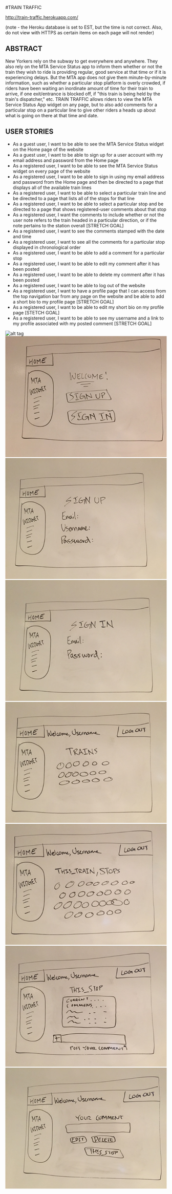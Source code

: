 #TRAIN TRAFFIC

http://train-traffic.herokuapp.com/

(note - the Heroku database is set to EST, but the time is not correct. Also, do not view with HTTPS as certain items on each page will not render)

## ABSTRACT ##
New Yorkers rely on the subway to get everywhere and anywhere. They also rely on the MTA Service Status app to inform them whether or not the train they wish to ride is providing regular, good service at that time or if it is experiencing delays. But the MTA app does not give them minute-by-minute information, such as whether a particular stop platform is overly crowded, if riders have been waiting an inordinate amount of time for their train to arrive, if one exit/entrance is blocked off, if "this train is being held by the train's dispatcher," etc. TRAIN TRAFFIC allows riders to view the MTA Service Status App widget on any page, but to also add comments for a particular stop on a particular line to give other riders a heads up about what is going on there at that time and date.

## USER STORIES ##
* As a guest user, I want to be able to see the MTA Service Status widget on the Home page of the website
* As a guest user, I want to be able to sign up for a user account with my email address and password from the Home page
* As a registered user, I want to be able to see the MTA Service Status widget on every page of the website
* As a registered user, I want to be able to sign in using my email address and password from the Home page and then be directed to a page that displays all of the available train lines
* As a registered user, I want to be able to select a particular train line and be directed to a page that lists all of the stops for that line
* As a registered user, I want to be able to select a particular stop and be directed to a page that shows registered-user comments about that stop
* As a registered user, I  want the comments to include whether or not the user note refers to the train headed in a particular direction, or if the note pertains to the station overall [STRETCH GOAL]
* As a registered user, I want to see the comments stamped with the date and time
* As a registered user, I want to see all the comments for a particular stop displayed in chronological order
* As a registered user, I want to be able to add a comment for a particular stop
* As a registered user, I want to be able to edit my comment after it has been posted
* As a registered user, I want to be able to delete my comment after it has been posted
* As a registered user, I want to be able to log out of the website
* As a registered user, I want to have a profile page that I can access from the top navigation bar from any page on the website and be able to add a short bio to my profile page [STRETCH GOAL]
* As a registered user, I want to be able to edit my short bio on my profile page [STETCH GOAL]
* As a registered user, I want to be able to see my username and a link to my profile associated with my posted comment [STRETCH GOAL]

![alt tag](/documentation/ERD.png)
![alt tag](/documentation/Home.jpg)
![alt tag](/documentation/Signup.jpg)
![alt tag](/documentation/Signin.jpg)
![alt tag](/documentation/Trains.jpg)
![alt tag](/documentation/Stops.jpg)
![alt tag](/documentation/ThisStop.jpg)
![alt tag](/documentation/edComment.jpg)
